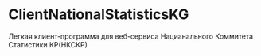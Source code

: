# ClientNationalStatisticsKG
Легкая клиент-программа для веб-сервиса Нацианального Коммитета Статистики КР(НКСКР)
